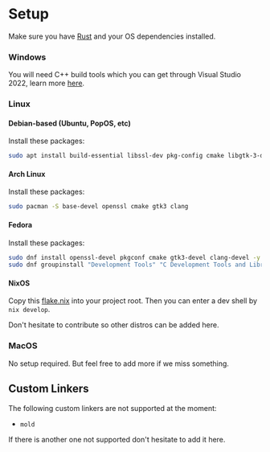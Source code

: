 # Setup

Make sure you have [Rust](https://www.rust-lang.org/) and your OS dependencies installed.

### Windows

You will need C++ build tools which you can get through Visual Studio 2022, learn more [here](https://learn.microsoft.com/en-us/windows/dev-environment/rust/setup#install-visual-studio-recommended-or-the-microsoft-c-build-tools).

### Linux

#### Debian-based (Ubuntu, PopOS, etc)

Install these packages:
```sh
sudo apt install build-essential libssl-dev pkg-config cmake libgtk-3-dev libclang-dev
```

#### Arch Linux

Install these packages:
```sh
sudo pacman -S base-devel openssl cmake gtk3 clang
```

#### Fedora

Install these packages:

```sh
sudo dnf install openssl-devel pkgconf cmake gtk3-devel clang-devel -y
sudo dnf groupinstall "Development Tools" "C Development Tools and Libraries" -y
```

#### NixOS

Copy this [flake.nix](https://github.com/kuba375/freya-flake) into your project root. Then you can enter a dev shell by `nix develop`. 

Don't hesitate to contribute so other distros can be added here.

### MacOS

No setup required. But feel free to add more if we miss something.

## Custom Linkers

The following custom linkers are not supported at the moment:

- `mold`

If there is another one not supported don't hesitate to add it here.
